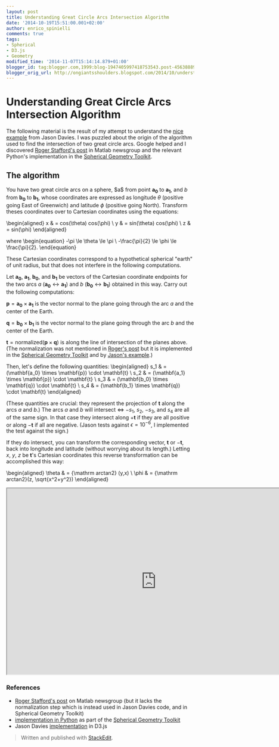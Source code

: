 ```yaml
---
layout: post
title: Understanding Great Circle Arcs Intersection Algorithm
date: '2014-10-19T15:51:00.001+02:00'
author: enrico_spinielli
comments: true
tags:
- Spherical
- D3.js
- Geometry
modified_time: '2014-11-07T15:14:14.879+01:00'
blogger_id: tag:blogger.com,1999:blog-1947405997418753543.post-4563888999264398405
blogger_orig_url: http://ongiantsshoulders.blogspot.com/2014/10/understanding-great-circle-arcs_57.html
---
```


# Understanding Great Circle Arcs Intersection Algorithm #
The following material is the result of my attempt to understand the [nice example][intersect] from Jason Davies.
I was puzzled about the origin of the algorithm used to find the intersection of two great circle arcs.
Google helped and I discovered [Roger Stafford's post][roger] in Matlab newsgroup and the relevant Python's implementation in the [Spherical Geometry Toolkit][geotoolkitintersect].
 

## The algorithm ##
You have two great circle arcs on a sphere, \$a\$ from point $\mathbf{a_0}$ to $\mathbf{a_1}$, and $b$ from $\mathbf{b_0}$ to $\mathbf{b_1}$, whose coordinates are expressed as longitude $\theta$ (positive going East of Greenwich) and latitude $\phi$ (positive going North).
Transform theses coordinates over to Cartesian coordinates using the equations:

\begin{aligned}
x  & = cos(\theta) cos(\phi) \\
y  & = sin(\theta) cos(\phi) \\
z  & = sin(\phi)
\end{aligned}

where
\begin{equation} 
-\pi  \le  \theta  \le \pi \\
-\frac{\pi}{2} \le \phi \le \frac{\pi}{2}. 
\end{equation}

These Cartesian coordinates correspond to a hypothetical spherical "earth" of unit radius, but that does not interfere in the following computations.

Let $\mathbf{a_0}$, $\mathbf{a_1}$, $\mathbf{b_0}$, and $\mathbf{b_1}$ be vectors of the Cartesian coordinate endpoints for the two arcs $a$ ($\mathbf{a_0} \leftrightarrow \mathbf{a_1}$) and $b$ ($\mathbf{b_0} \leftrightarrow \mathbf{b_1}$) obtained in this way. Carry out the following computations:

 $\mathbf{p} = \mathbf{a_0} \times \mathbf{a_1}$ is the vector normal to the plane going through the arc $a$ and the center of the Earth.

 $\mathbf{q} = \mathbf{b_0} \times \mathbf{b_1}$  is the vector normal to the plane going through the arc $b$ and the center of the Earth.

$\mathbf{t} = \mathrm{normalized}(\mathbf{p} \times \mathbf{q})$ is along the line of intersection of the planes above. (The normalization was not mentioned in [Roger's post][roger] but it is implemented in the [Spherical Geometry Toolkit][geotoolkitintersect] and by [Jason's example][intersect].)

Then, let's define the following quantities:
\begin{aligned} 
 s_1 & =  (\mathbf{a_0} \times \mathbf{p})  \cdot \mathbf{t} \\
 s_2 & = (\mathbf{a_1} \times \mathbf{p}) \cdot \mathbf{t} \\
 s_3 & = (\mathbf{b_0} \times \mathbf{q}) \cdot \mathbf{t} \\
 s_4 & = (\mathbf{b_1} \times \mathbf{q}) \cdot \mathbf{t}
\end{aligned} 

(These quantities are crucial: they represent the projection of $\mathbf{t}$ along the arcs $a$ and $b$.)
 The arcs $a$ and $b$ will intersect $\iff$ $-s_1$, $s_2$, $-s_3$, and $s_4$ are all of the same sign. In that case they intersect along $+\mathbf{t}$ if they are all positive or along $-\mathbf{t}$ if all are negative.
(Jason tests against $\epsilon = 10^{-6}$, I implemented the test against the sign.)

If they do intersect, you can transform the corresponding vector, $\mathbf{t}$ or $-\mathbf{t}$, back into longitude and latitude (without worrying about its length.) Letting $x$, $y$, $z$ be $\mathbf{t}$'s Cartesian coordinates this reverse transformation can be accomplished this way:

\begin{aligned} 
\theta & = {\mathrm arctan2} (y,x) \\
\phi    & = {\mathrm arctan2}(z, \sqrt{x^2+y^2})
\end{aligned} 

<iframe src="http://bl.ocks.org/espinielli/raw/00f6062b0324eac6f882/" marginwidth="0" marginheight="0" scrolling="no" width="800px" height="500px"></iframe>


### References ###
* [Roger Stafford's post][roger] on Matlab newsgroup  (but it lacks the normalization step which is instead used in Jason Davies code, and in Spherical Geometry Toolkit)
* [implementation in Python][geotoolkitintersect] as part of the [Spherical Geometry Toolkit][geotoolkit]
* Jason Davies [implementation][intersect] in D3.js


[roger]: http://www.mathworks.com/matlabcentral/newsreader/view_thread/276271 "Roger Stafford's on Matlab newsgroup"
[intersect]: http://www.jasondavies.com/maps/intersect/ "great circle arcs intersection"
[geotoolkitintersect]: http://ssb.stsci.edu/doc/stsci_python_x/stsci.sphere.doc/html/_modules/stsci/sphere/great_circle_arc.html "intersection"
[geotoolkit]: http://ssb.stsci.edu/doc/stsci_python_x/stsci.sphere.doc/html/ "spherical geometry toolkit"

> Written and published with [StackEdit](https://stackedit.io/).
